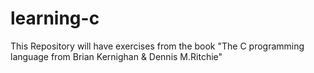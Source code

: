# learning-c

This Repository will have exercises from the book "The C programming language from Brian Kernighan &amp; Dennis M.Ritchie"
